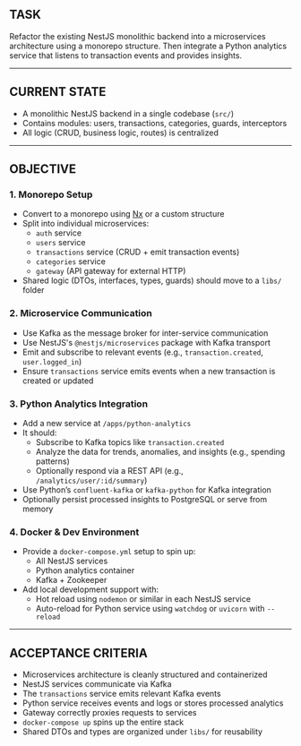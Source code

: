 ## TASK
Refactor the existing NestJS monolithic backend into a microservices architecture using a monorepo structure. Then integrate a Python analytics service that listens to transaction events and provides insights.

---

## CURRENT STATE
- A monolithic NestJS backend in a single codebase (`src/`)
- Contains modules: users, transactions, categories, guards, interceptors
- All logic (CRUD, business logic, routes) is centralized

---

## OBJECTIVE

### 1. Monorepo Setup
- Convert to a monorepo using [Nx](https://nx.dev) or a custom structure
- Split into individual microservices:
  - `auth` service
  - `users` service
  - `transactions` service (CRUD + emit transaction events)
  - `categories` service
  - `gateway` (API gateway for external HTTP)
- Shared logic (DTOs, interfaces, types, guards) should move to a `libs/` folder

### 2. Microservice Communication
- Use Kafka as the message broker for inter-service communication
- Use NestJS's `@nestjs/microservices` package with Kafka transport
- Emit and subscribe to relevant events (e.g., `transaction.created`, `user.logged_in`)
- Ensure `transactions` service emits events when a new transaction is created or updated

### 3. Python Analytics Integration
- Add a new service at `/apps/python-analytics`
- It should:
  - Subscribe to Kafka topics like `transaction.created`
  - Analyze the data for trends, anomalies, and insights (e.g., spending patterns)
  - Optionally respond via a REST API (e.g., `/analytics/user/:id/summary`)
- Use Python’s `confluent-kafka` or `kafka-python` for Kafka integration
- Optionally persist processed insights to PostgreSQL or serve from memory

### 4. Docker & Dev Environment
- Provide a `docker-compose.yml` setup to spin up:
  - All NestJS services
  - Python analytics container
  - Kafka + Zookeeper
- Add local development support with:
  - Hot reload using `nodemon` or similar in each NestJS service
  - Auto-reload for Python service using `watchdog` or `uvicorn` with `--reload`

---

## ACCEPTANCE CRITERIA
- Microservices architecture is cleanly structured and containerized
- NestJS services communicate via Kafka
- The `transactions` service emits relevant Kafka events
- Python service receives events and logs or stores processed analytics
- Gateway correctly proxies requests to services
- `docker-compose up` spins up the entire stack
- Shared DTOs and types are organized under `libs/` for reusability